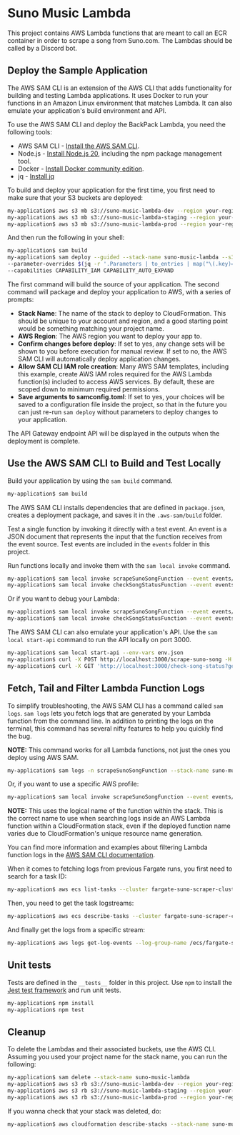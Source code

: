 # Suno Music Lambda

This project contains AWS Lambda functions that are meant to call an ECR container in order to scrape a song from Suno.com. The Lambdas should be called by a Discord bot.

## Deploy the Sample Application

The AWS SAM CLI is an extension of the AWS CLI that adds functionality for building and testing Lambda applications. It uses Docker to run your functions in an Amazon Linux environment that matches Lambda. It can also emulate your application's build environment and API.

To use the AWS SAM CLI and deploy the BackPack Lambda, you need the following tools:

* AWS SAM CLI - [Install the AWS SAM CLI](https://docs.aws.amazon.com/serverless-application-model/latest/developerguide/serverless-sam-cli-install.html).
* Node.js - [Install Node.js 20](https://nodejs.org/en/), including the npm package management tool.
* Docker - [Install Docker community edition](https://hub.docker.com/search/?type=edition&offering=community).
* jq - [Install jq](https://jqlang.github.io/jq/download/)

To build and deploy your application for the first time, you first need to make sure that your S3 buckets are deployed: 

```bash
my-application$ aws s3 mb s3://suno-music-lambda-dev --region your-region-here
my-application$ aws s3 mb s3://suno-music-lambda-staging --region your-region-here
my-application$ aws s3 mb s3://suno-music-lambda-prod --region your-region-here
```

And then run the following in your shell:

```bash
my-application$ sam build
my-application$ sam deploy --guided --stack-name suno-music-lambda --s3-bucket suno-music-lambda-dev \
--parameter-overrides $(jq -r '.Parameters | to_entries | map("\(.key)=\(.value|tostring)") | join(" ")' env.json) \
--capabilities CAPABILITY_IAM CAPABILITY_AUTO_EXPAND
```

The first command will build the source of your application. The second command will package and deploy your application to AWS, with a series of prompts:

* **Stack Name**: The name of the stack to deploy to CloudFormation. This should be unique to your account and region, and a good starting point would be something matching your project name.
* **AWS Region**: The AWS region you want to deploy your app to.
* **Confirm changes before deploy**: If set to yes, any change sets will be shown to you before execution for manual review. If set to no, the AWS SAM CLI will automatically deploy application changes.
* **Allow SAM CLI IAM role creation**: Many AWS SAM templates, including this example, create AWS IAM roles required for the AWS Lambda function(s) included to access AWS services. By default, these are scoped down to minimum required permissions.
* **Save arguments to samconfig.toml**: If set to yes, your choices will be saved to a configuration file inside the project, so that in the future you can just re-run `sam deploy` without parameters to deploy changes to your application.

The API Gateway endpoint API will be displayed in the outputs when the deployment is complete.

## Use the AWS SAM CLI to Build and Test Locally

Build your application by using the `sam build` command.

```bash
my-application$ sam build
```

The AWS SAM CLI installs dependencies that are defined in `package.json`, creates a deployment package, and saves it in the `.aws-sam/build` folder.

Test a single function by invoking it directly with a test event. An event is a JSON document that represents the input that the function receives from the event source. Test events are included in the `events` folder in this project.

Run functions locally and invoke them with the `sam local invoke` command.

```bash
my-application$ sam local invoke scrapeSunoSongFunction --event events/scrape-suno-song.json --env-vars env.json
my-application$ sam local invoke checkSongStatusFunction --event events/check-song-status.json --env-vars env.json
```

Or if you want to debug your Lambda:

```bash
my-application$ sam local invoke scrapeSunoSongFunction --event events/scrape-suno-song.json --env-vars env.json --debug-port 5858
my-application$ sam local invoke checkSongStatusFunction --event events/check-song-status.json --env-vars env.json --debug-port 5858
```

The AWS SAM CLI can also emulate your application's API. Use the `sam local start-api` command to run the API locally on port 3000.

```bash
my-application$ sam local start-api --env-vars env.json
my-application$ curl -X POST http://localhost:3000/scrape-suno-song -H "Content-Type: application/json" -d '{"generation_id":"28342f33-8a12-4d15-bcc1-54643a3d504c","song_description":"A happy pop song about clouds","phone_number":"numberhere"}'
my-application$ curl -X GET 'http://localhost:3000/check-song-status?generation_id=28342f33-8a12-4d15-bcc1-54643a3d504c&ecs_task_arn=arn:aws:ecs:your-region-here:aws-account-id:task/fargate-suno-scraper-cluster/id'
```

## Fetch, Tail and Filter Lambda Function Logs

To simplify troubleshooting, the AWS SAM CLI has a command called `sam logs`. `sam logs` lets you fetch logs that are generated by your Lambda function from the command line. In addition to printing the logs on the terminal, this command has several nifty features to help you quickly find the bug.

**NOTE:** This command works for all Lambda functions, not just the ones you deploy using AWS SAM.

```bash
my-application$ sam logs -n scrapeSunoSongFunction --stack-name suno-music-lambda --tail
```

Or, if you want to use a specific AWS profile:

```bash
my-application$ sam local invoke scrapeSunoSongFunction --event events/scrape-suno-song.json --env-vars env.json --profile your-production-profile
```

**NOTE:** This uses the logical name of the function within the stack. This is the correct name to use when searching logs inside an AWS Lambda function within a CloudFormation stack, even if the deployed function name varies due to CloudFormation's unique resource name generation.

You can find more information and examples about filtering Lambda function logs in the [AWS SAM CLI documentation](https://docs.aws.amazon.com/serverless-application-model/latest/developerguide/serverless-sam-cli-logging.html).

When it comes to fetching logs from previous Fargate runs, you first need to search for a task ID:

```bash
my-application$ aws ecs list-tasks --cluster fargate-suno-scraper-cluster
```

Then, you need to get the task logstreams:

```bash
my-application$ aws ecs describe-tasks --cluster fargate-suno-scraper-cluster --tasks <task-id>
```

And finally get the logs from a specific stream:

```bash
my-application$ aws logs get-log-events --log-group-name /ecs/fargate-suno-scraper-task --log-stream-name <log-stream-name>
```

## Unit tests

Tests are defined in the `__tests__` folder in this project. Use `npm` to install the [Jest test framework](https://jestjs.io/) and run unit tests.

```bash
my-application$ npm install
my-application$ npm test
```

## Cleanup

To delete the Lambdas and their associated buckets, use the AWS CLI. Assuming you used your project name for the stack name, you can run the following:

```bash
my-application$ sam delete --stack-name suno-music-lambda
my-application$ aws s3 rb s3://suno-music-lambda-dev --region your-region-here --force
my-application$ aws s3 rb s3://suno-music-lambda-staging --region your-region-here --force
my-application$ aws s3 rb s3://suno-music-lambda-prod --region your-region-here --force
```

If you wanna check that your stack was deleted, do:
```bash
my-application$ aws cloudformation describe-stacks --stack-name suno-music-lambda
```